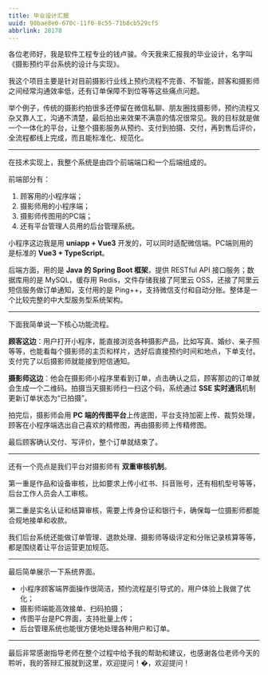 ```yaml
---
title: 毕业设计汇报
uuid: 98bae8e0-670c-11f0-8c55-71b8cb529cf5
abbrlink: 28178
---
```




各位老师好，我是软件工程专业的钱卢骏。今天我来汇报我的毕业设计，名字叫《摄影预约平台系统的设计与实现》。

我这个项目主要是针对目前摄影行业线上预约流程不完善、不智能，顾客和摄影师之间经常沟通效率低，还有订单保障不到位等等这些痛点问题。

举个例子，传统的摄影约拍很多还停留在微信私聊、朋友圈找摄影师，预约流程又杂又靠人工，沟通不清楚，最后拍出来效果不满意的情况很常见。我的目标就是做一个一体化的平台，让整个摄影服务从预约、支付到拍摄、交付，再到售后评价，全流程都线上完成，而且能标准化、规范化。

------

在技术实现上，我整个系统是由四个前端端口和一个后端组成的。

前端部分有：

1. 顾客用的小程序端；
2. 摄影师用的小程序端；
3. 摄影师传图用的PC端；
4. 还有平台管理人员用的后台管理系统。

小程序这边我是用 **uniapp + Vue3** 开发的，可以同时适配微信端。PC端则用的是标准的 **Vue3 + TypeScript**。

后端方面，用的是 **Java 的 Spring Boot 框架**，提供 RESTful API 接口服务；数据库用的是 MySQL，缓存用 Redis，文件存储我接了阿里云 OSS，还接了阿里云短信服务做订单通知，支付用的是 Ping++，支持微信支付和自动分账。整体是一个比较完整的中大型服务型系统架构。

------

下面我简单说一下核心功能流程。

**顾客这边**：用户打开小程序，能直接浏览各种摄影产品，比如写真、婚纱、亲子照等等，也能看每个摄影师的主页和样片，选好后直接预约时间和地点，下单支付。支付完了以后摄影师就能接到短信通知。

**摄影师这边**：他会在摄影师小程序里看到订单，点击确认之后，顾客那边的订单就会生成一个二维码。拍摄当天摄影师扫一扫这个码，系统通过 **SSE 实时通讯**机制更新订单状态为“已拍摄”。

拍完后，摄影师会用 **PC 端的传图平台**上传底图，平台支持加密上传、裁剪处理，顾客在小程序端选出自己喜欢的精修图，再由摄影师上传精修图。

最后顾客确认交付、写评价，整个订单就结束了。

------

还有一个亮点是我们平台对摄影师有 **双重审核机制**。

第一重是作品和设备审核，比如要求上传小红书、抖音账号，还有相机型号等等，后台工作人员会人工审核。

第二重是实名认证和结算审核，需要上传身份证和银行卡，确保每一位摄影师都能合规地接单和收款。

我们后台系统还能做订单管理、退款处理、摄影师等级评定和分账记录核算等等，都是围绕着让平台运营更加规范。

------

最后简单展示一下系统界面。

- 小程序顾客端界面操作很简洁，预约流程是引导式的，用户体验上我做了优化；
- 摄影师端能高效接单、扫码拍摄；
- 传图平台是PC界面，支持批量上传；
- 后台管理系统也能很方便地处理各种用户和订单。

------

最后非常感谢指导老师在整个过程中给予我的帮助和建议，也感谢各位老师今天的聆听，我的答辩汇报就到这里，欢迎提问！�，欢迎提问！